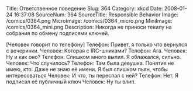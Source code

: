 Title: Ответственное поведение 
Slug: 364 
Category: xkcd 
Date: 2008-01-24 16:37:08 
SourceNum: 364 
SourceTitle: Responsible Behavior 
Image: /comics/0364.png 
MicroImage: /comics/0364_micro.png 
MiniImage: /comics/0364_mini.png 
Description: Никогда не приноси текилу на собрания по обмену подписями ключей. 

[Человек говорит по телефону]
Телефон: Привет, я только что вернулся с вечеринки.
Человек: Которая с IRC-шниками?
Телефон: Ага.
Человек: Ну и как оно?
Телефон: Слишком много выпил. Я облажался, сильно.
Человек: Что случилось?
Телефон: Там была девушка. Понятия не имею, кто. Даже не знаю её имени. Я был слишком пьян, чтобы интересоваться
Человек: И что, ты переспал с ней?
Телефон: Нет. Я подписал её публичный ключ
Человек: Ну ты влип.